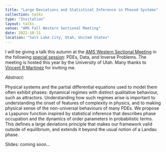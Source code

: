 ```yaml
---
title: "Large Deviations and Statistical Inference in Phased Systems"
collection: talks
type: "Invitation"
layout: talks
venue: "AMS Fall Western Sectional Meeting"
date: 2022-10-21
location: "Salt Lake City, Utah, United States"
---
```


I will be giving a talk this autumn at the [AMS Western Sectional Meeting](https://www.ams.org/meetings/sectional/2295_program.html) in the following [special session](https://www.ams.org/meetings/sectional/2295_program_ss7.html#title): PDEs, Data, and Inverse Problems. The meeting is hosted this year by the University of Utah. Many thanks to [Vincent R Martinez](http://math.hunter.cuny.edu/vmartine/) for inviting me.

_Abstract:_ 

Physical systems and the partial differential equations used to model them often exhibit phases: dynamical regimes with distinct qualitative behaviour, such as attractors. Understanding how such regimes arise is important to understanding the onset of features of complexity in physics, and to making physical sense of the non-universal behaviours of many PDEs. We propose a Lyapunov function inspired by statistical inference that describes phase occupation and the dynamics of order parameters in probabilistic terms. This defines a large deviations principle that makes our framework valid outside of equilibrium, and extends it beyond the usual notion of a Landau phase.

Slides: coming soon...
